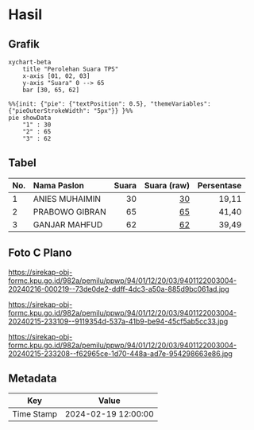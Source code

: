 # Hasil

## Grafik

```mermaid
xychart-beta
    title "Perolehan Suara TPS"
    x-axis [01, 02, 03]
    y-axis "Suara" 0 --> 65
    bar [30, 65, 62]
```

```mermaid
%%{init: {"pie": {"textPosition": 0.5}, "themeVariables": {"pieOuterStrokeWidth": "5px"}} }%%
pie showData
    "1" : 30
    "2" : 65
    "3" : 62
```

## Tabel

| No. | Nama Paslon    | Suara | Suara (raw) | Persentase |
|:--- |:-------------- | -----:| -----------:| ----------:|
| 1   | ANIES MUHAIMIN | 30    | [30][p-1]   | 19,11      |
| 2   | PRABOWO GIBRAN | 65    | [65][p-2]   | 41,40      |
| 3   | GANJAR MAHFUD  | 62    | [62][p-3]   | 39,49      |


[p-1]: https://github.com/gigit-pemilu/pemilu-2024-94-papua-tengah/blob/main/pilpres/hitung-suara/sub/94-papua-tengah/sub/01-nabire/sub/12-nabire-barat/sub/2003-gerbang-sadu/sub/004-tps/sub/paslon-1.txt
[p-2]: https://github.com/gigit-pemilu/pemilu-2024-94-papua-tengah/blob/main/pilpres/hitung-suara/sub/94-papua-tengah/sub/01-nabire/sub/12-nabire-barat/sub/2003-gerbang-sadu/sub/004-tps/sub/paslon-2.txt
[p-3]: https://github.com/gigit-pemilu/pemilu-2024-94-papua-tengah/blob/main/pilpres/hitung-suara/sub/94-papua-tengah/sub/01-nabire/sub/12-nabire-barat/sub/2003-gerbang-sadu/sub/004-tps/sub/paslon-3.txt

## Foto C Plano

https://sirekap-obj-formc.kpu.go.id/982a/pemilu/ppwp/94/01/12/20/03/9401122003004-20240216-000219--73de0de2-ddff-4dc3-a50a-885d9bc061ad.jpg

https://sirekap-obj-formc.kpu.go.id/982a/pemilu/ppwp/94/01/12/20/03/9401122003004-20240215-233109--9119354d-537a-41b9-be94-45cf5ab5cc33.jpg

https://sirekap-obj-formc.kpu.go.id/982a/pemilu/ppwp/94/01/12/20/03/9401122003004-20240215-233208--f62965ce-1d70-448a-ad7e-954298663e86.jpg


## Metadata

| Key        | Value               |
| ---------- | ------------------- |
| Time Stamp | 2024-02-19 12:00:00 |



